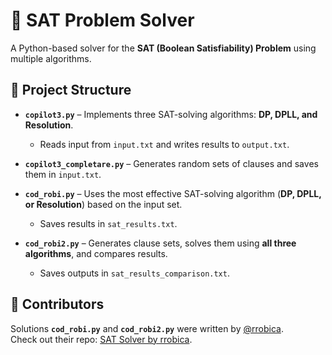 # 🧩 SAT Problem Solver

A Python-based solver for the **SAT (Boolean Satisfiability) Problem** using multiple algorithms.

## 📌 Project Structure

- **`copilot3.py`** – Implements three SAT-solving algorithms: **DP, DPLL, and Resolution**.  
  - Reads input from `input.txt` and writes results to `output.txt`.

- **`copilot3_completare.py`** – Generates random sets of clauses and saves them in `input.txt`.

- **`cod_robi.py`** – Uses the most effective SAT-solving algorithm (**DP, DPLL, or Resolution**) based on the input set.  
  - Saves results in `sat_results.txt`.

- **`cod_robi2.py`** – Generates clause sets, solves them using **all three algorithms**, and compares results.  
  - Saves outputs in `sat_results_comparison.txt`.

## 🚀 Contributors

Solutions **`cod_robi.py`** and **`cod_robi2.py`** were written by [@rrobica](https://github.com/rrobica).  
Check out their repo: [SAT Solver by rrobica](https://github.com/rrobica/SAT_solver).
